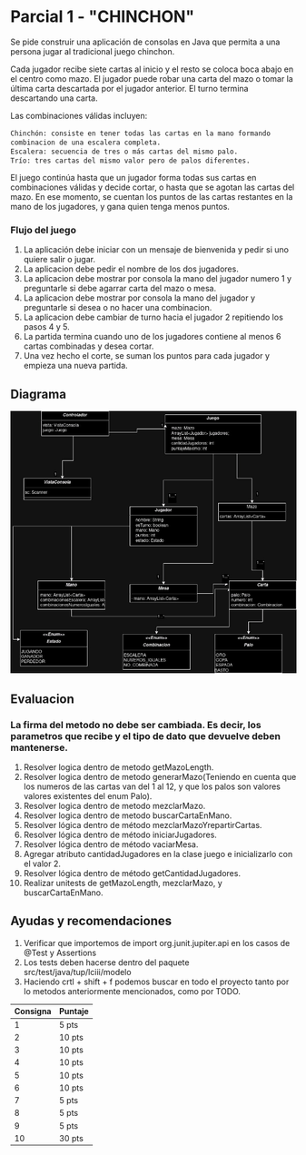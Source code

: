 
# Parcial 1 - "CHINCHON"

Se pide construir una aplicación de consolas en Java que permita a una persona jugar al tradicional juego chinchon.

Cada jugador recibe siete cartas al inicio y el resto se coloca boca abajo en el centro como mazo. El jugador puede 
robar una carta del mazo o tomar la última carta descartada por el jugador anterior. 
El turno termina descartando una carta.

Las combinaciones válidas incluyen:

    Chinchón: consiste en tener todas las cartas en la mano formando combinacion de una escalera completa.
    Escalera: secuencia de tres o más cartas del mismo palo.
    Trío: tres cartas del mismo valor pero de palos diferentes.

El juego continúa hasta que un jugador forma todas sus cartas en combinaciones válidas y decide cortar,
o hasta que se agotan las cartas del mazo. En ese momento, 
se cuentan los puntos de las cartas restantes en la mano de los jugadores, y gana quien tenga menos puntos.

### Flujo del juego
1. La aplicación debe iniciar con un mensaje de bienvenida y pedir si uno quiere salir o jugar.
2. La aplicacion debe pedir el nombre de los dos jugadores.
3. La aplicacion debe mostrar por consola la mano del jugador numero 1 y preguntarle si debe agarrar carta del mazo o mesa.
4. La aplicacion debe mostrar por consola la mano del jugador y preguntarle si desea o no hacer una combinacion.
5. La aplicacion debe cambiar de turno hacia el jugador 2 repitiendo los pasos 4 y 5.
6. La partida termina cuando uno de los jugadores contiene al menos 6 cartas combinadas y desea cortar.
7. Una vez hecho el corte, se suman los puntos para cada jugador y empieza una nueva partida.


## Diagrama
![chinchon.jpg](docs%2Fchinchon.jpg)

## Evaluacion
### La firma del metodo no debe ser cambiada. Es decir, los parametros que recibe y el tipo de dato que devuelve deben mantenerse.
1. Resolver logica dentro de metodo getMazoLength.
2. Resolver logica dentro de metodo generarMazo(Teniendo en cuenta que los numeros de las cartas van del 1 al 12, y que los palos son valores valores existentes del enum Palo).
3. Resolver logica dentro de metodo mezclarMazo.
4. Resolver logica dentro de metodo buscarCartaEnMano.
5. Resolver lógica dentro de método mezclarMazoYrepartirCartas.
6. Resolver lógica dentro de método iniciarJugadores.
7. Resolver lógica dentro de método vaciarMesa.
8. Agregar atributo cantidadJugadores en la clase juego e inicializarlo con el valor 2.
9. Resolver lógica dentro de método getCantidadJugadores.
10. Realizar unitests de getMazoLength, mezclarMazo, y buscarCartaEnMano.

## Ayudas  y recomendaciones
1. Verificar que importemos de import org.junit.jupiter.api en los casos de @Test y Assertions
2. Los tests deben hacerse dentro del paquete src/test/java/tup/lciii/modelo
3. Haciendo crtl + shift + f podemos buscar en todo el proyecto tanto por lo metodos anteriormente mencionados, como por TODO.


| Consigna | Puntaje | 
|----------|---------|
| 1        | 5 pts   |
| 2        | 10 pts  |
| 3        | 10 pts  | 
| 4        | 10 pts  | 
| 5        | 10 pts  | 
| 6        | 10 pts  | 
| 7        | 5 pts   | 
| 8        | 5 pts   | 
| 9        | 5 pts   | 
| 10       | 30 pts  |
